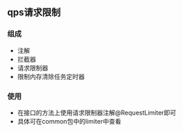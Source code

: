 ## qps请求限制

### 组成
* 注解
* 拦截器
* 请求限制器
* 限制内存清除任务定时器

### 使用
* 在接口的方法上使用请求限制器注解@RequestLimiter即可
* 具体可在common包中的limiter中查看